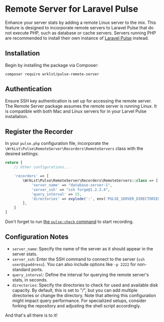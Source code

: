 # Remote Server for Laravel Pulse

Enhance your server stats by adding a remote Linux server to the mix. This feature is designed to incorporate remote servers to Laravel Pulse that do not execute PHP, such as database or cache servers. Servers running PHP are recommended to install their own instance of [Laravel Pulse](https://pulse.laravel.com) instead.

## Installation

Begin by installing the package via Composer:

```shell
composer require wrklst/pulse-remote-server
```

## Authentication

Ensure SSH key authentication is set up for accessing the remote server. The Remote Server package assumes the remote server is running Linux. It is compatible with both Mac and Linux servers for in your Larvel Pulse installation.

## Register the Recorder

In your `pulse.php` configuration file, incorporate the `\WrkLst\Pulse\RemoteServer\Recorders\RemoteServers` class with the desired settings:

```php
return [
    // Other configurations...

    'recorders' => [
        \WrkLst\Pulse\RemoteServer\Recorders\RemoteServers::class => [
            'server_name' => "database-server-1",
            'server_ssh' => "ssh forge@1.2.3.4",
            'query_interval' => 15,
            'directories' => explode(':', env('PULSE_SERVER_DIRECTORIES', '/')),
        ],
    ]
]
```

Don't forget to run [the `pulse:check` command](https://laravel.com/docs/10.x/pulse#capturing-entries) to start recording.

## Configuration Notes

- `server_name`: Specify the name of the server as it should appear in the server stats.
- `server_ssh`: Enter the SSH command to connect to the server (`ssh user@ipaddress`). You can also include options like `-p 2222` for non-standard ports.
- `query_interval`: Define the interval for querying the remote server's stats, in seconds.
- `directories`: Specify the directories to check for used and available disk capacity. By default, this is set to "/", but you can add multiple directories or change the directory. Note that altering this configuration might impact query performance. For specialized setups, consider forking the repository and adjusting the shell script accordingly.

And that's all there is to it!